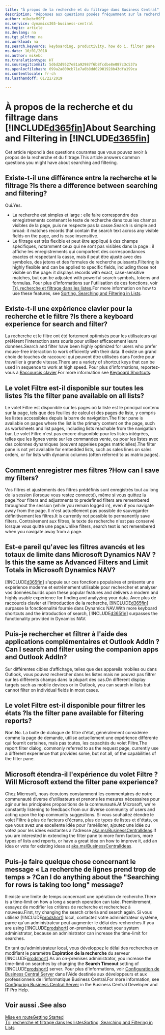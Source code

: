 ```yaml
---
title: "À propos de la recherche et du filtrage dans Business Central"
description: "Réponses aux questions posées fréquemment sur la recherche et le filtre."
author: mikebcMSFT
ms.service: dynamics365-business-central
ms.topic: article
ms.devlang: na
ms.tgt_pltfrm: na
ms.workload: na
ms.search.keywords: keyboarding, productivity, how do i, filter pane
ms.date: 10/01/2018
ms.author: mikebc
ms.translationtype: HT
ms.sourcegitcommit: 5d6d2d9527e81a92987f6b8fcdbe8e087c3c537a
ms.openlocfilehash: 099a2a800cb71e7a0b8dd02901928b43dfa199ca
ms.contentlocale: fr-ch
ms.lasthandoff: 01/22/2019

---
```


# <a name="about-searching-and-filtering-in-included365finincludesd365finmdmd"></a><span data-ttu-id="19458-103">À propos de la recherche et du filtrage dans [!INCLUDE[d365fin](includes/d365fin_md.md)]</span><span class="sxs-lookup"><span data-stu-id="19458-103">About Searching and Filtering in [!INCLUDE[d365fin](includes/d365fin_md.md)]</span></span>
<span data-ttu-id="19458-104">Cet article répond à des questions courantes que vous pouvez avoir à propos de la recherche et du filtrage.</span><span class="sxs-lookup"><span data-stu-id="19458-104">This article answers common questions you might have about searching and filtering.</span></span>

## <a name="is-there-a-difference-between-searching-and-filtering"></a><span data-ttu-id="19458-105">Existe-t-il une différence entre la recherche et le filtrage ?</span><span class="sxs-lookup"><span data-stu-id="19458-105">Is there a difference between searching and filtering?</span></span>
<span data-ttu-id="19458-106">Oui.</span><span class="sxs-lookup"><span data-stu-id="19458-106">Yes.</span></span>
- <span data-ttu-id="19458-107">La recherche est simples et large : elle faire correspondre des enregistrements contenant le texte de recherche dans tous les champs visibles de la page, puis ne respecte pas la casse.</span><span class="sxs-lookup"><span data-stu-id="19458-107">Search is simple and broad: it matches records that contain the search text across any visible fields on the page, and is case insensitive.</span></span>
- <span data-ttu-id="19458-108">Le filtrage est très flexible et peut être appliqué à des champs spécifiques, notamment ceux qui ne sont pas visibles dans la page : il affiche les enregistrements qui comportent des correspondances exactes et respectant la casse, mais il peut être ajusté avec des symboles, des jetons et des formules de recherche puissants.</span><span class="sxs-lookup"><span data-stu-id="19458-108">Filtering is highly flexible and can be applied to specific fields, including those not visible on the page: it displays records with exact, case-sensitive matches, but can be adjusted with powerful search symbols, tokens and formulas.</span></span> <span data-ttu-id="19458-109">Pour plus d'informations sur l'utilisation de ces fonctions, voir [Tri, recherche et filtrage dans les listes](ui-enter-criteria-filters.md).</span><span class="sxs-lookup"><span data-stu-id="19458-109">For more information on how to use these features, see [Sorting, Searching and Filtering in Lists](ui-enter-criteria-filters.md).</span></span>

## <a name="is-there-a-keyboard-experience-for-search-and-filter"></a><span data-ttu-id="19458-110">Existe-t-il une expérience clavier pour la recherche et le filtre ?</span><span class="sxs-lookup"><span data-stu-id="19458-110">Is there a keyboard experience for search and filter?</span></span>
<span data-ttu-id="19458-111">La recherche et le filtre ont été fortement optimisés pour les utilisateurs qui préfèrent l'interaction sans souris pour utiliser efficacement leurs données.</span><span class="sxs-lookup"><span data-stu-id="19458-111">Search and filter have been highly optimized for users who prefer mouse-free interaction to work efficiently with their data.</span></span> <span data-ttu-id="19458-112">Il existe un grand choix de touches de raccourci qui peuvent être utilisées dans l'ordre pour travailler à grande vitesse.</span><span class="sxs-lookup"><span data-stu-id="19458-112">There are a variety of shortcut keys that can be used in sequence to work at high speed.</span></span> <span data-ttu-id="19458-113">Pour plus d'informations, reportez-vous à [Raccourcis clavier](keyboard-shortcuts.md#KeyboardFilter).</span><span class="sxs-lookup"><span data-stu-id="19458-113">For more information see [Keyboard Shortcuts](keyboard-shortcuts.md#KeyboardFilter).</span></span>

## <a name="is-the-filter-pane-available-on-all-lists"></a><span data-ttu-id="19458-114">Le volet Filtre est-il disponible sur toutes les listes ?</span><span class="sxs-lookup"><span data-stu-id="19458-114">Is the filter pane available on all lists?</span></span>
<span data-ttu-id="19458-115">Le volet Filtre est disponible sur les pages où la liste est le principal contenu sur la page, tels que des feuilles de calcul et des pages de liste, y compris les listes accessibles depuis la barre de navigation.</span><span class="sxs-lookup"><span data-stu-id="19458-115">The filter pane is available on pages where the list is the primary content on the page, such as worksheets and list pages, including lists reachable from the navigation bar.</span></span> <span data-ttu-id="19458-116">Le volet Filtre n'est pas encore disponible pour les listes intégrées, telles que les lignes vente sur les commandes vente, ou pour les listes avec des colonnes dynamiques (souvent appelées pages matricielles).</span><span class="sxs-lookup"><span data-stu-id="19458-116">The filter pane is not yet available for embedded lists, such as sales lines on sales orders, or for lists with dynamic columns (often referred to as matrix pages).</span></span> 

## <a name="how-can-i-save-my-filters"></a><span data-ttu-id="19458-117">Comment enregistrer mes filtres ?</span><span class="sxs-lookup"><span data-stu-id="19458-117">How can I save my filters?</span></span>

<span data-ttu-id="19458-118">Vos filtres et ajustements des filtres prédéfinis sont enregistrés tout au long de la session (lorsque vous restez connecté), même si vous quittez la page.</span><span class="sxs-lookup"><span data-stu-id="19458-118">Your filters and adjustments to predefined filters are remembered throughout the session (while you remain logged in), even if you navigate away from the page.</span></span> <span data-ttu-id="19458-119">Il n'est actuellement pas possible de sauvegarder définitivement les filtres.</span><span class="sxs-lookup"><span data-stu-id="19458-119">It is currently not possible to permanently save filters.</span></span> <span data-ttu-id="19458-120">Contrairement aux filtres, le texte de recherche n'est pas conservé lorsque vous quitté une page.</span><span class="sxs-lookup"><span data-stu-id="19458-120">Unlike filters, search text is not remembered when you navigate away from a page.</span></span>

## <a name="is-this-the-same-as-advanced-filters-and-limit-totals-in-microsoft-dynamics-nav"></a><span data-ttu-id="19458-121">Est-e pareil qu'avec les filtres avancés et les totaux de limite dans Microsoft Dynamics NAV ?</span><span class="sxs-lookup"><span data-stu-id="19458-121">Is this the same as Advanced Filters and Limit Totals in Microsoft Dynamics NAV?</span></span>
[!INCLUDE[d365fin](includes/d365fin_md.md)] <span data-ttu-id="19458-122">s'appuie sur ces fonctions populaires et présente une expérience moderne et extrêmement utilisable pour rechercher et analyser vos données.</span><span class="sxs-lookup"><span data-stu-id="19458-122">builds upon these popular features and delivers a modern and highly usable experience for finding and analyzing your data.</span></span> <span data-ttu-id="19458-123">Avec plus de raccourcis clavier et l'introduction de la recherche, [!INCLUDE[d365fin](includes/d365fin_md.md)] surpasse la fonctionnalité fournie dans Dynamics NAV.</span><span class="sxs-lookup"><span data-stu-id="19458-123">With more keyboard shortcuts and the introduction of search, [!INCLUDE[d365fin](includes/d365fin_md.md)] surpasses the functionality provided in Dynamics NAV.</span></span>

## <a name="can-i-search-and-filter-using-the-companion-apps-and-outlook-addin"></a><span data-ttu-id="19458-124">Puis-je rechercher et filtrer à l'aide des applications complémentaires et Outlook AddIn ?</span><span class="sxs-lookup"><span data-stu-id="19458-124">Can I search and filter using the companion apps and Outlook AddIn?</span></span>
<span data-ttu-id="19458-125">Sur différentes cibles d’affichage, telles que des appareils mobiles ou dans Outlook, vous pouvez rechercher dans les listes mais ne pouvez pas filtrer sur les différents champs dans la plupart des cas.</span><span class="sxs-lookup"><span data-stu-id="19458-125">On different display targets such as mobile devices or in Outlook, you can search in lists but cannot filter on individual fields in most cases.</span></span>

## <a name="is-the-filter-pane-available-for-filtering-reports"></a><span data-ttu-id="19458-126">Le volet Filtre est-il disponible pour filtrer les états ?</span><span class="sxs-lookup"><span data-stu-id="19458-126">Is the filter pane available for filtering reports?</span></span>
<span data-ttu-id="19458-127">Non.</span><span class="sxs-lookup"><span data-stu-id="19458-127">No.</span></span> <span data-ttu-id="19458-128">La boîte de dialogue de filtre d'état, généralement considérée comme la page de demande, utilise actuellement une expérience différente qui fournit certaines, mais pas toutes, les capacités du volet Filtre.</span><span class="sxs-lookup"><span data-stu-id="19458-128">The report filter dialog, commonly referred to as the request page, currently use a different experience that provides some, but not all, of the capabilities of the filter pane.</span></span>

## <a name="will-microsoft-extend-the-filter-pane-experience"></a><span data-ttu-id="19458-129">Microsoft étendra-il l'expérience du volet Filtre ?</span><span class="sxs-lookup"><span data-stu-id="19458-129">Will Microsoft extend the filter pane experience?</span></span>
<span data-ttu-id="19458-130">Chez Microsoft, nous écoutons constamment les commentaires de notre communauté diverse d'utilisateurs et prenons les mesures nécessaires pour agir sur les principales propositions de la communauté.</span><span class="sxs-lookup"><span data-stu-id="19458-130">At Microsoft, we're constantly listening to feedback from our diverse community of users and acting upon the top community suggestions.</span></span> <span data-ttu-id="19458-131">Si vous souhaitez étendre le volet Filtre à plus de facteurs d'écrans, plus de types de listes et d'états, ou que vous avez une excellente idée pour l'améliorer, ajoutez une idée ou votez pour les idées existantes à l'adresse [aka.ms/BusinessCentralIdeas](https://aka.ms/businesscentralideas).</span><span class="sxs-lookup"><span data-stu-id="19458-131">If you are interested in extending the filter pane to more form factors, more types of lists and reports, or have a great idea on how to improve it, add an idea or vote for existing ideas at [aka.ms/BusinessCentralIdeas](https://aka.ms/businesscentralideas).</span></span>

## <a name="can-i-do-anything-about-the-searching-for-rows-is-taking-too-long-message"></a><span data-ttu-id="19458-132">Puis-je faire quelque chose concernant le message « La recherche de lignes prend trop de temps » ?</span><span class="sxs-lookup"><span data-stu-id="19458-132">Can I do anything about the "Searching for rows is taking too long" message?</span></span>

<span data-ttu-id="19458-133">Il existe une limite de temps concernant une opération de recherche.</span><span class="sxs-lookup"><span data-stu-id="19458-133">There is a time-limit on how a long a search operation can take.</span></span> <span data-ttu-id="19458-134">Premièrement, essayez de modifier les critères de recherche et recherchez à nouveau.</span><span class="sxs-lookup"><span data-stu-id="19458-134">First, try changing the search criteria and search again.</span></span> <span data-ttu-id="19458-135">Si vous utilisez [!INCLUDE[prodshort](includes/prodshort.md)] local, contactez votre administrateur système, parce qu'un administrateur peut augmenter le délai des recherches.</span><span class="sxs-lookup"><span data-stu-id="19458-135">If you are using [!INCLUDE[prodshort](includes/prodshort.md)] on-premises, contact your system administrator, because an administrator can increase the time-limit for searches.</span></span>

<span data-ttu-id="19458-136">En tant qu'administrateur local, vous développez le délai des recherches en modifiant le paramètre **Expiration de la recherche** du serveur [!INCLUDE[prodshort](includes/prodshort.md)].</span><span class="sxs-lookup"><span data-stu-id="19458-136">As an on-premises administrator, you increase the time-limit on searches by changing the **Search Timeout** setting of [!INCLUDE[prodshort](includes/prodshort.md)] server.</span></span> <span data-ttu-id="19458-137">Pour plus d'informations, voir [Configuration de Business Central Server](https://docs.microsoft.com/en-us/dynamics365/business-central/dev-itpro/administration/configure-server-instance?#Database) dans l'Aide destinée aux développeurs et aux professionnels de l'informatique Business Central.</span><span class="sxs-lookup"><span data-stu-id="19458-137">For more information, see [Configuring Business Central Server](https://docs.microsoft.com/en-us/dynamics365/business-central/dev-itpro/administration/configure-server-instance?#Database) in the Business Central Developer and IT Pro Help.</span></span>

## <a name="see-also"></a><span data-ttu-id="19458-138">Voir aussi .</span><span class="sxs-lookup"><span data-stu-id="19458-138">See also</span></span>
[<span data-ttu-id="19458-139">Mise en route</span><span class="sxs-lookup"><span data-stu-id="19458-139">Getting Started</span></span>](product-get-started.md)  
[<span data-ttu-id="19458-140">Tri, recherche et filtrage dans les listes</span><span class="sxs-lookup"><span data-stu-id="19458-140">Sorting, Searching and Filtering in Lists</span></span>](ui-enter-criteria-filters.md)


